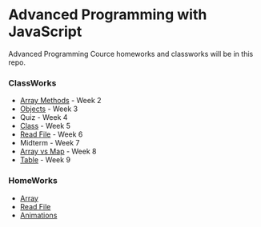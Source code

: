 # Advanced Programming with JavaScript
Advanced Programming Cource homeworks and classworks will be in this repo.

### ClassWorks
- [Array Methods](https://bedirhanyildirim.github.io/AdvProg/CW2) - Week 2
- [Objects](https://bedirhanyildirim.github.io/AdvProg/CW3) - Week 3
- Quiz - Week 4
- [Class](https://bedirhanyildirim.github.io/AdvProg/CW4) - Week 5
- [Read File](https://bedirhanyildirim.github.io/AdvProg/CW5) - Week 6
- Midterm - Week 7
- [Array vs Map](https://bedirhanyildirim.github.io/AdvProg/CW6) - Week 8
- [Table](https://bedirhanyildirim.github.io/AdvProg/CW7) - Week 9

### HomeWorks
- [Array](https://bedirhanyildirim.github.io/AdvProg/HW1)
- [Read File](https://bedirhanyildirim.github.io/AdvProg/HW2)
- [Animations](https://bedirhanyildirim.github.io/AdvProg/HW3)